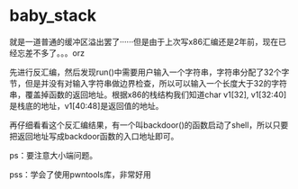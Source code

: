 # baby_stack

就是一道普通的缓冲区溢出罢了······但是由于上次写x86汇编还是2年前，现在已经忘差不多了。。。orz

先进行反汇编，然后发现run()中需要用户输入一个字符串，字符串分配了32个字节，但是并没有对输入字符串做边界检查，所以可以输入一个长度大于32的字符串，覆盖掉函数的返回地址。根据x86的栈结构我们知道char v1[32], v1[32:40]是栈底的地址，v1[40:48]是返回值的地址。

再仔细看看这个反汇编结果，有一个叫backdoor()的函数启动了shell，所以只要把返回地址写成backdoor函数的入口地址即可。

ps：要注意大小端问题。

pss：学会了使用pwntools库，非常好用

